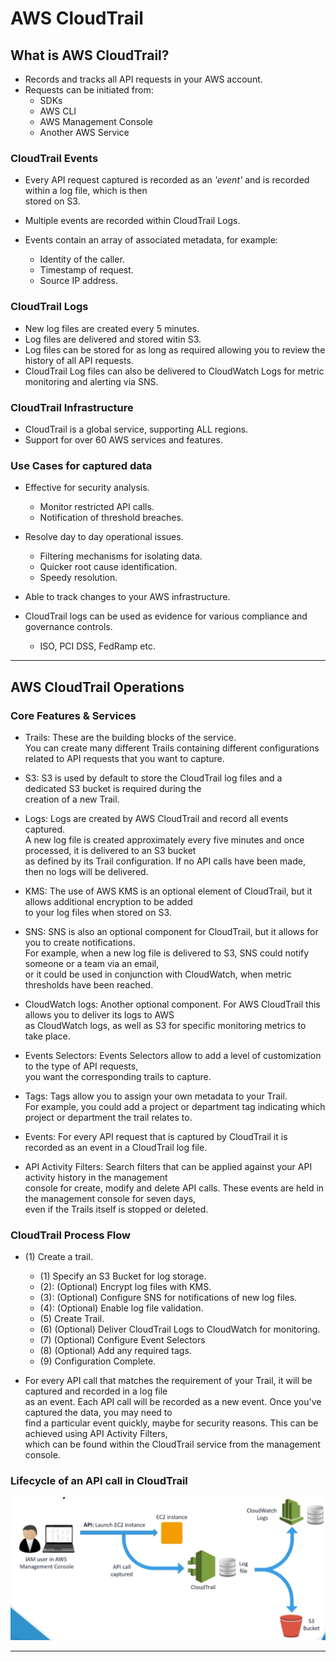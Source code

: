 # AWS CloudTrail

## What is AWS CloudTrail?

- Records and tracks all API requests in your AWS account.
- Requests can be initiated from:
  - SDKs
  - AWS CLI
  - AWS Management Console
  - Another AWS Service

### CloudTrail Events

- Every API request captured is recorded as an _'event'_ and is recorded within a log file, which is then  
  stored on S3.

- Multiple events are recorded within CloudTrail Logs.
- Events contain an array of associated metadata, for example:
  - Identity of the caller.
  - Timestamp of request.
  - Source IP address.

### CloudTrail Logs

- New log files are created every 5 minutes.
- Log files are delivered and stored witin S3.
- Log files can be stored for as long as required allowing you to review the history of all API requests.
- CloudTrail Log files can also be delivered to CloudWatch Logs for metric monitoring and alerting via SNS.

### CloudTrail Infrastructure

- CloudTrail is a global service, supporting ALL regions.
- Support for over 60 AWS services and features.

### Use Cases for captured data

- Effective for security analysis.

  - Monitor restricted API calls.
  - Notification of threshold breaches.

- Resolve day to day operational issues.

  - Filtering mechanisms for isolating data.
  - Quicker root cause identification.
  - Speedy resolution.

- Able to track changes to your AWS infrastructure.

- CloudTrail logs can be used as evidence for various compliance and governance controls.

  - ISO, PCI DSS, FedRamp etc.

---

## AWS CloudTrail Operations

### Core Features & Services

- Trails: These are the building blocks of the service.  
  You can create many different Trails containing different configurations related to API requests that you want to capture.

- S3: S3 is used by default to store the CloudTrail log files and a dedicated S3 bucket is required during the  
  creation of a new Trail.

- Logs: Logs are created by AWS CloudTrail and record all events captured.  
  A new log file is created approximately every five minutes and once processed, it is delivered to an S3 bucket  
  as defined by its Trail configuration. If no API calls have been made, then no logs will be delivered.

- KMS: The use of AWS KMS is an optional element of CloudTrail, but it allows additional encryption to be added  
  to your log files when stored on S3.

- SNS: SNS is also an optional component for CloudTrail, but it allows for you to create notifications.  
  For example, when a new log file is delivered to S3, SNS could notify someone or a team via an email,  
  or it could be used in conjunction with CloudWatch, when metric thresholds have been reached.

- CloudWatch logs: Another optional component. For AWS CloudTrail this allows you to deliver its logs to AWS  
  as CloudWatch logs, as well as S3 for specific monitoring metrics to take place.

- Events Selectors: Events Selectors allow to add a level of customization to the type of API requests,  
  you want the corresponding trails to capture.

- Tags: Tags allow you to assign your own metadata to your Trail.  
  For example, you could add a project or department tag indicating which project or department the trail relates to.

- Events: For every API request that is captured by CloudTrail it is recorded as an event in a CloudTrail log file.

- API Activity Filters: Search filters that can be applied against your API activity history in the management  
  console for create, modify and delete API calls. These events are held in the management console for seven days,  
  even if the Trails itself is stopped or deleted.

### CloudTrail Process Flow

- (1) Create a trail.

  - (1) Specify an S3 Bucket for log storage.
  - (2): (Optional) Encrypt log files with KMS.
  - (3): (Optional) Configure SNS for notifications of new log files.
  - (4): (Optional) Enable log file validation.
  - (5) Create Trail.
  - (6) (Optional) Deliver CloudTrail Logs to CloudWatch for monitoring.
  - (7) (Optional) Configure Event Selectors
  - (8) (Optional) Add any required tags.
  - (9) Configuration Complete.

- For every API call that matches the requirement of your Trail, it will be captured and recorded in a log file  
  as an event. Each API call will be recorded as a new event. Once you've captured the data, you may need to  
  find a particular event quickly, maybe for security reasons. This can be achieved using API Activity Filters,  
  which can be found within the CloudTrail service from the management console.

### Lifecycle of an API call in CloudTrail

![picture 14](/images/AWS_SAA_CLOUDTRAIL_1.png)

---
